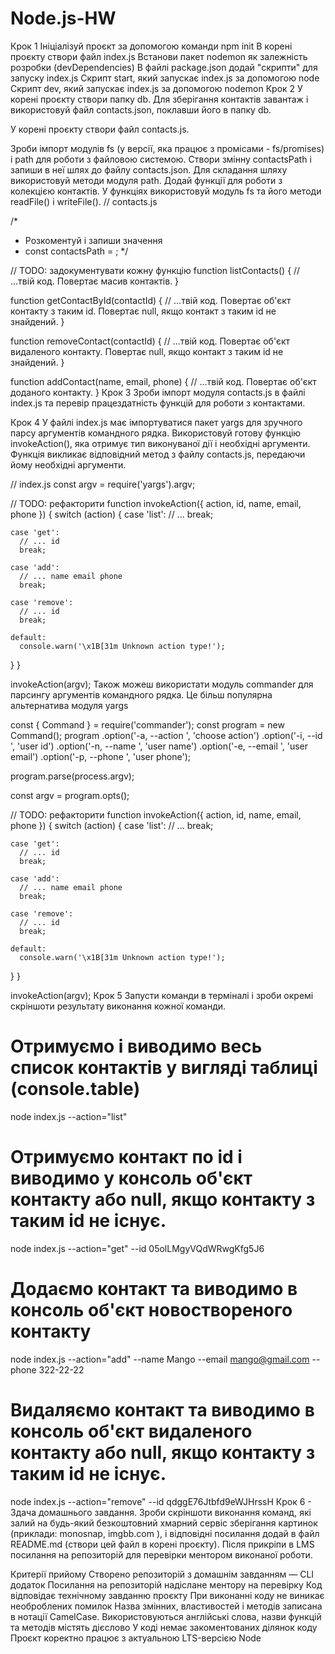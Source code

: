 # Node.js-HW

Крок 1
Ініціалізуй проєкт за допомогою команди npm init
В корені проєкту створи файл index.js
Встанови пакет nodemon як залежність розробки (devDependencies)
В файлі package.json додай "скрипти" для запуску index.js
Скрипт start, який запускає index.js за допомогою node
Скрипт dev, який запускає index.js за допомогою nodemon
Крок 2
У корені проєкту створи папку db. Для зберігання контактів завантаж і використовуй файл contacts.json, поклавши його в папку db.

У корені проєкту створи файл contacts.js.

Зроби імпорт модулів fs (у версії, яка працює з промісами - fs/promises) і path для роботи з файловою системою.
Створи змінну contactsPath і запиши в неї шлях до файлу contacts.json. Для складання шляху використовуй методи модуля path.
Додай функції для роботи з колекцією контактів. У функціях використовуй модуль fs та його методи readFile() і writeFile().
// contacts.js

/\*

- Розкоментуй і запиши значення
- const contactsPath = ;
  \*/

// TODO: задокументувати кожну функцію
function listContacts() {
// ...твій код. Повертає масив контактів.
}

function getContactById(contactId) {
// ...твій код. Повертає об'єкт контакту з таким id. Повертає null, якщо контакт з таким id не знайдений.
}

function removeContact(contactId) {
// ...твій код. Повертає об'єкт видаленого контакту. Повертає null, якщо контакт з таким id не знайдений.
}

function addContact(name, email, phone) {
// ...твій код. Повертає об'єкт доданого контакту.
}
Крок 3
Зроби імпорт модуля contacts.js в файлі index.js та перевір працездатність функцій для роботи з контактами.

Крок 4
У файлі index.js має імпортуватися пакет yargs для зручного парсу аргументів командного рядка. Використовуй готову функцію invokeAction(), яка отримує тип виконуваної дії і необхідні аргументи. Функція викликає відповідний метод з файлу contacts.js, передаючи йому необхідні аргументи.

// index.js
const argv = require('yargs').argv;

// TODO: рефакторити
function invokeAction({ action, id, name, email, phone }) {
switch (action) {
case 'list':
// ...
break;

    case 'get':
      // ... id
      break;

    case 'add':
      // ... name email phone
      break;

    case 'remove':
      // ... id
      break;

    default:
      console.warn('\x1B[31m Unknown action type!');

}
}

invokeAction(argv);
Також можеш використати модуль commander для парсингу аргументів командного рядка. Це більш популярна альтернатива модуля yargs

const { Command } = require('commander');
const program = new Command();
program
.option('-a, --action <type>', 'choose action')
.option('-i, --id <type>', 'user id')
.option('-n, --name <type>', 'user name')
.option('-e, --email <type>', 'user email')
.option('-p, --phone <type>', 'user phone');

program.parse(process.argv);

const argv = program.opts();

// TODO: рефакторити
function invokeAction({ action, id, name, email, phone }) {
switch (action) {
case 'list':
// ...
break;

    case 'get':
      // ... id
      break;

    case 'add':
      // ... name email phone
      break;

    case 'remove':
      // ... id
      break;

    default:
      console.warn('\x1B[31m Unknown action type!');

}
}

invokeAction(argv);
Крок 5
Запусти команди в терміналі і зроби окремі скріншоти результату виконання кожної команди.

# Отримуємо і виводимо весь список контактів у вигляді таблиці (console.table)

node index.js --action="list"

# Отримуємо контакт по id і виводимо у консоль об'єкт контакту або null, якщо контакту з таким id не існує.

node index.js --action="get" --id 05olLMgyVQdWRwgKfg5J6

# Додаємо контакт та виводимо в консоль об'єкт новоствореного контакту

node index.js --action="add" --name Mango --email mango@gmail.com --phone 322-22-22

# Видаляємо контакт та виводимо в консоль об'єкт видаленого контакту або null, якщо контакту з таким id не існує.

node index.js --action="remove" --id qdggE76Jtbfd9eWJHrssH
Крок 6 - Здача домашнього завдання.
Зроби скріншоти виконання команд, які залий на будь-який безкоштовний хмарний сервіс зберігання картинок (приклади: monosnap, imgbb.com ), і відповідні посилання додай в файл README.md (створи цей файл в корені проєкту). Після прикріпи в LMS посилання на репозиторій для перевірки ментором виконаної роботи.

Критерії прийому
Створено репозиторій з домашнім завданням — CLI додаток
Посилання на репозиторій надіслане ментору на перевірку
Код відповідає технічному завданню проєкту
При виконанні коду не виникає необроблених помилок
Назва змінних, властивостей і методів записана в нотації СamelCase. Використовуються англійські слова, назви функцій та методів містять дієслово
У коді немає закоментованих ділянок коду
Проєкт коректно працює з актуальною LTS-версією Node
